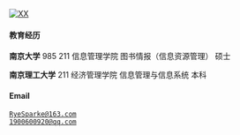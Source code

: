 [![XX](https://img.shields.io/badge/XX-github-blue?logo=github)](https://github.com/XX)

#### 教育经历
**南京大学** 985 211
信息管理学院 图书情报（信息资源管理） 硕士 

**南京理工大学** 211
经济管理学院 信息管理与信息系统      本科

#### Email  
<code>RyeSparke@163.com</code>  
<code>1900600920@qq.com</code>  



<!-- #### Education  
**XX University**, Master of XX (XX – XX)  
• GPA: XX/XX  

**XX University**, Exchange student <br>  
• As a XX, represented my college as an outstanding student for a XX exchange program.  

**XX University**, Honours Bachelor of XX (XX – XX)  
• GPA: XX/XX (top XX%)  

#### Research Interests  
XX, XX, XX, XX. -->